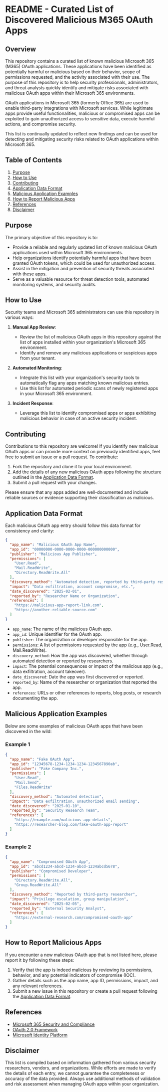 # README - Curated List of Discovered Malicious M365 OAuth Apps

## Overview

This repository contains a curated list of known malicious Microsoft 365 (M365) OAuth applications. These applications have been identified as potentially harmful or malicious based on their behavior, scope of permissions requested, and the activity associated with their use. The purpose of this repository is to help security professionals, administrators, and threat analysts quickly identify and mitigate risks associated with malicious OAuth apps within their Microsoft 365 environments.

OAuth applications in Microsoft 365 (formerly Office 365) are used to enable third-party integrations with Microsoft services. While legitimate apps provide useful functionalities, malicious or compromised apps can be exploited to gain unauthorized access to sensitive data, execute harmful actions, and compromise security.

This list is continually updated to reflect new findings and can be used for detecting and mitigating security risks related to OAuth applications within Microsoft 365.

## Table of Contents

1. [Purpose](#purpose)
2. [How to Use](#how-to-use)
3. [Contributing](#contributing)
4. [Application Data Format](#application-data-format)
5. [Malicious Application Examples](#malicious-application-examples)
6. [How to Report Malicious Apps](#how-to-report-malicious-apps)
7. [References](#references)
8. [Disclaimer](#disclaimer)

## Purpose

The primary objective of this repository is to:

- Provide a reliable and regularly updated list of known malicious OAuth applications used within Microsoft 365 environments.
- Help organizations identify potentially harmful apps that have been granted OAuth tokens, which could be used for unauthorized access.
- Assist in the mitigation and prevention of security threats associated with these apps.
- Serve as a valuable resource for threat detection tools, automated monitoring systems, and security audits.

## How to Use

Security teams and Microsoft 365 administrators can use this repository in various ways:

1. **Manual App Review**:
   - Review the list of malicious OAuth apps in this repository against the list of apps installed within your organization's Microsoft 365 environment.
   - Identify and remove any malicious applications or suspicious apps from your tenant.

2. **Automated Monitoring**:
   - Integrate this list with your organization's security tools to automatically flag any apps matching known malicious entries.
   - Use this list for automated periodic scans of newly registered apps in your Microsoft 365 environment.

3. **Incident Response**:
   - Leverage this list to identify compromised apps or apps exhibiting malicious behavior in case of an active security incident.

## Contributing

Contributions to this repository are welcome! If you identify new malicious OAuth apps or can provide more context on previously identified apps, feel free to submit an issue or a pull request. To contribute:

1. Fork the repository and clone it to your local environment.
2. Add the details of any new malicious OAuth apps following the structure outlined in the [Application Data Format](#application-data-format).
3. Submit a pull request with your changes.

Please ensure that any apps added are well-documented and include reliable sources or evidence supporting their classification as malicious.

## Application Data Format

Each malicious OAuth app entry should follow this data format for consistency and clarity:

```json
{
  "app_name": "Malicious OAuth App Name",
  "app_id": "00000000-0000-0000-0000-000000000000",
  "publisher": "Malicious App Publisher",
  "permissions": [
    "User.Read",
    "Mail.ReadWrite",
    "Directory.ReadWrite.All"
  ],
  "discovery_method": "Automated detection, reported by third-party researcher, etc.",
  "impact": "Data exfiltration, account compromise, etc.",
  "date_discovered": "2025-02-01",
  "reported_by": "Researcher Name or Organization",
  "references": [
    "https://malicious-app-report-link.com",
    "https://another-reliable-source.com"
  ]
}
```

- `app_name`: The name of the malicious OAuth app.
- `app_id`: Unique identifier for the OAuth app.
- `publisher`: The organization or developer responsible for the app.
- `permissions`: A list of permissions requested by the app (e.g., User.Read, Mail.ReadWrite).
- `discovery_method`: How the app was discovered, whether through automated detection or reported by researchers.
- `impact`: The potential consequences or impact of the malicious app (e.g., data exfiltration, account takeover).
- `date_discovered`: Date the app was first discovered or reported.
- `reported_by`: Name of the researcher or organization that reported the app.
- `references`: URLs or other references to reports, blog posts, or research documenting the app.

## Malicious Application Examples

Below are some examples of malicious OAuth apps that have been discovered in the wild:

### Example 1

```json
{
  "app_name": "Fake OAuth App",
  "app_id": "12345678-1234-1234-1234-1234567890ab",
  "publisher": "Fake Company Inc.",
  "permissions": [
    "User.Read",
    "Mail.Send",
    "Files.ReadWrite"
  ],
  "discovery_method": "Automated detection",
  "impact": "Data exfiltration, unauthorized email sending",
  "date_discovered": "2025-01-10",
  "reported_by": "Security Research Team",
  "references": [
    "https://example.com/malicious-app-details",
    "https://researcher-blog.com/fake-oauth-app-report"
  ]
}
```

### Example 2

```json
{
  "app_name": "Compromised OAuth App",
  "app_id": "abcd1234-abcd-1234-abcd-1234abcd5678",
  "publisher": "Compromised Developer",
  "permissions": [
    "Directory.ReadWrite.All",
    "Group.ReadWrite.All"
  ],
  "discovery_method": "Reported by third-party researcher",
  "impact": "Privilege escalation, group manipulation",
  "date_discovered": "2025-02-05",
  "reported_by": "External Security Analyst",
  "references": [
    "https://external-research.com/compromised-oauth-app"
  ]
}
```

## How to Report Malicious Apps

If you encounter a new malicious OAuth app that is not listed here, please report it by following these steps:

1. Verify that the app is indeed malicious by reviewing its permissions, behavior, and any potential indicators of compromise (IOC).
2. Gather details such as the app name, app ID, permissions, impact, and any relevant references.
3. Submit a new issue in this repository or create a pull request following the [Application Data Format](#application-data-format).

## References

- [Microsoft 365 Security and Compliance](https://www.microsoft.com/en-us/microsoft-365/security)
- [OAuth 2.0 Framework](https://tools.ietf.org/html/rfc6749)
- [Microsoft Identity Platform](https://learn.microsoft.com/en-us/azure/active-directory/develop/)

## Disclaimer

This list is compiled based on information gathered from various security researchers, vendors, and organizations. While efforts are made to verify the details of each entry, we cannot guarantee the completeness or accuracy of the data provided. Always use additional methods of validation and risk assessment when managing OAuth apps within your organization.

